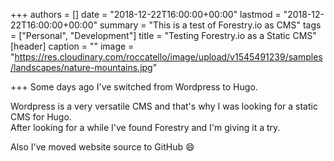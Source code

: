 +++
authors = []
date = "2018-12-22T16:00:00+00:00"
lastmod = "2018-12-22T16:00:00+00:00"
summary = "This is a test of Forestry.io as CMS"
tags = ["Personal", "Development"]
title = "Testing Forestry.io as a Static CMS"
[header]
caption = ""
image = "https://res.cloudinary.com/roccatello/image/upload/v1545491239/samples/landscapes/nature-mountains.jpg"

+++
Some days ago I've switched from Wordpress to Hugo.

Wordpress is a very versatile CMS and that's why I was looking for a static CMS for Hugo.  
After looking for a while I've found Forestry and I'm giving it a try.

Also I've moved website source to GitHub :smile: